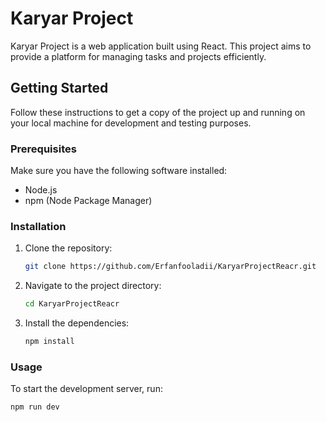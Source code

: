# Karyar Project

Karyar Project is a web application built using React. This project aims to provide a platform for managing tasks and projects efficiently.

## Getting Started

Follow these instructions to get a copy of the project up and running on your local machine for development and testing purposes.

### Prerequisites

Make sure you have the following software installed:

- Node.js
- npm (Node Package Manager)

### Installation

1. Clone the repository:
    ```bash
    git clone https://github.com/Erfanfooladii/KaryarProjectReacr.git
    ```
2. Navigate to the project directory:
    ```bash
    cd KaryarProjectReacr
    ```
3. Install the dependencies:
    ```bash
    npm install
    ```

### Usage

To start the development server, run:
```bash
npm run dev